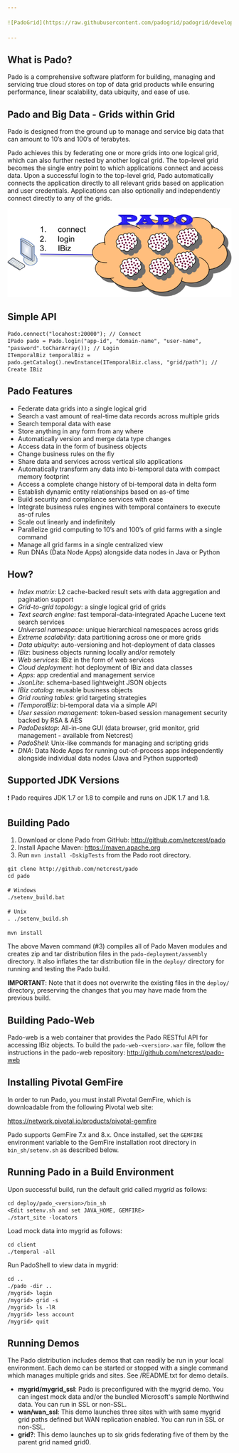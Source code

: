 ```yaml
---

![PadoGrid](https://raw.githubusercontent.com/padogrid/padogrid/develop/images/padogrid-3d-16x16.png?raw=true "PadoGrid") *Pado2 is now available in a binary form as part of [PadoGrid](https://github.com/padogrid). Pado2 tightly integrates with PadoGrid and supports GemFire 9.x and Geode 1.x. See the [Pado Overview](https://github.com/padogrid/padogrid/wiki/Pado-Overview) section of [PadoGrid Manual](https://github.com/padogrid/padogrid/wiki/) for an overview and installation instructions.*

---
```


## What is Pado?

Pado is a comprehensive software platform for building, managing and servicing true cloud stores on top of data grid products while ensuring performance, linear scalability, data ubiquity, and ease of use.

## Pado and Big Data - Grids within Grid

Pado is designed from the ground up to manage and service big data that can amount to 10’s and 100’s of terabytes.

Pado achieves this by federating one or more grids into one logical grid, which can also further nested by another logical grid. The top-level grid becomes the single entry point to which applications connect and access data. Upon a successful login to the top-level grid, Pado automatically connects the application directly to all relevant grids based on application and user credentials. Applications can also optionally and independently connect directly to any of the grids.

![Pado Login](pado-javadoc/src/main/javadoc/resources/pado-login.png)

## Simple API

```
Pado.connect("locahost:20000"); // Connect
IPado pado = Pado.login("app-id", "domain-name", "user-name", "password".toCharArray()); // Login
ITemporalBiz temporalBiz = pado.getCatalog().newInstance(ITemporalBiz.class, "grid/path"); // Create IBiz
```

## Pado Features

- Federate data grids into a single logical grid
- Search a vast amount of real-time data records across multiple grids
- Search temporal data with ease 
- Store anything in any form from any where 
- Automatically version and merge data type changes 
- Access data in the form of business objects 
- Change business rules on the fly 
- Share data and services across vertical silo applications 
- Automatically transform any data into bi-temporal data with compact memory footprint
- Access a complete change history of bi-temporal data in delta form
- Establish dynamic entity relationships based on as-of time
- Build security and compliance services with ease
- Integrate business rules engines with temporal containers to execute as-of rules
- Scale out linearly and indefinitely
- Parallelize grid computing to 10’s and 100’s of grid farms with a single command
- Manage all grid farms in a single centralized view
- Run DNAs (Data Node Apps) alongside data nodes in Java or Python

## How?

- *Index matrix*: L2 cache-backed result sets with data aggregation and pagination support
- *Grid-to-grid topology*: a single logical grid of grids
- *Text search engine*: fast temporal-data-integrated Apache Lucene text search services 
- *Universal namespace*: unique hierarchical namespaces across grids 
- *Extreme scalability*: data partitioning across one or more grids 
- *Data ubiquity*: auto-versioning and hot-deployment of data classes 
- *IBiz*: business objects running locally and/or remotely 
- *Web services*: IBiz in the form of web services 
- *Cloud deployment*: hot deployment of IBiz and data classes 
- *Apps*: app credential and management service 
- *JsonLite*: schema-based lightweight JSON objects
- *IBiz catalog*: reusable business objects 
- *Grid routing tables*: grid targeting strategies 
- *ITemporalBiz*: bi-temporal data via a simple API
- *User session management*: token-based session management security backed by RSA & AES 
- *PadoDesktop*: All-in-one GUI (data browser, grid monitor, grid management - available from Netcrest)
- *PadoShell*: Unix-like commands for managing and scripting grids
- *DNA*: Data Node Apps for running out-of-process apps independently alongside individual data nodes (Java and Python supported)

## Supported JDK Versions

:exclamation: Pado requires JDK 1.7 or 1.8 to compile and runs on JDK 1.7 and 1.8.

## Building Pado

1. Download or clone Pado from GitHub: http://github.com/netcrest/pado
2. Install Apache Maven: https://maven.apache.org
3. Run `mvn install -DskipTests` from the Pado root directory.

```
git clone http://github.com/netcrest/pado
cd pado

# Windows
./setenv_build.bat

# Unix
. ./setenv_build.sh

mvn install
```

The above Maven command (#3) compiles all of Pado Maven modules and creates zip and tar distribution files in the `pado-deployment/assembly` directory. It also inflates the tar distribution file in the `deploy/` directory for running and testing the Pado build. 

**IMPORTANT**: Note that it does not overwrite the existing files in the `deploy/` directory, preserving the changes that you may have made from the previous build.

## Building Pado-Web

Pado-web is a web container that provides the Pado RESTful API for accessing IBiz objects. To build the `pado-web-<version>.war` file, follow the instructions in the pado-web repository:  http://github.com/netcrest/pado-web

## Installing Pivotal GemFire

In order to run Pado, you must install Pivotal GemFire, which is downloadable from the following Pivotal web site:

   https://network.pivotal.io/products/pivotal-gemfire

Pado supports GemFire 7.x and 8.x. Once installed, set the `GEMFIRE` environment variable to the GemFire installation root directory in `bin_sh/setenv.sh` as described below.


## Running Pado in a Build Environment

Upon successful build, run the default grid called *mygrid* as follows:

```
cd deploy/pado_<version>/bin_sh
<Edit setenv.sh and set JAVA_HOME, GEMFIRE>
./start_site -locators
```

Load mock data into mygrid as follows:

```
cd client
./temporal -all
```

Run PadoShell to view data in mygrid:

```
cd ..
./pado -dir ..
/mygrid> login
/mygrid> grid -s
/mygrid> ls -lR
/mygrid> less account
/mygrid> quit
```

## Running Demos
The Pado distribution includes demos that can readily be run in your local environment. Each demo can be started or stopped with a single command which manages multiple grids and sites. See <pado-home>/README.txt for demo details.

- **mygrid/mygrid_ssl**: Pado is preconfigured with the mygrid demo. You can ingest mock data and/or the bundled Microsoft's sample Northwind data. You can run in SSL or non-SSL.
- **wan/wan_ssl**: This demo launches three sites with with same mygrid grid paths defined but WAN replication enabled. You can run in SSL or non-SSL.
- **grid?**: This demo launches up to six grids federating five of them by the parent grid named grid0.
